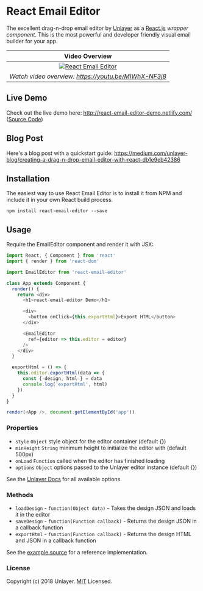 # React Email Editor

The excellent drag-n-drop email editor by [Unlayer](https://unlayer.com) as a [React.js](http://facebook.github.io/react) *wrapper component*. This is the most powerful and developer friendly visual email builder for your app.

Video Overview |
:---: |
[![React Email Editor](https://s3.amazonaws.com/unroll-assets/unrollyoutube.png)](https://www.youtube.com/watch?v=MIWhX-NF3j8) |
*Watch video overview: https://youtu.be/MIWhX-NF3j8* |


## Live Demo

Check out the live demo here: http://react-email-editor-demo.netlify.com/ ([Source Code](https://github.com/unlayer/react-email-editor/blob/master/demo/src/index.js))

## Blog Post

Here's a blog post with a quickstart guide: https://medium.com/unlayer-blog/creating-a-drag-n-drop-email-editor-with-react-db1e9eb42386

## Installation

The easiest way to use React Email Editor is to install it from NPM and include it in your own React build process.

```
npm install react-email-editor --save
```

## Usage

Require the EmailEditor component and render it with JSX:

```javascript
import React, { Component } from 'react'
import { render } from 'react-dom'

import EmailEditor from 'react-email-editor'

class App extends Component {
  render() {
    return <div>
      <h1>react-email-editor Demo</h1>

      <div>
        <button onClick={this.exportHtml}>Export HTML</button>
      </div>

      <EmailEditor
        ref={editor => this.editor = editor}
      />
    </div>
  }

  exportHtml = () => {
    this.editor.exportHtml(data => {
      const { design, html } = data
      console.log('exportHtml', html)
    })
  }
}

render(<App />, document.getElementById('app'))
```

### Properties

* `style` `Object` style object for the editor container (default {})
* `minHeight` `String` minimum height to initialize the editor with (default 500px)
* `onLoad` `Function` called when the editor has finished loading
* `options` `Object` options passed to the Unlayer editor instance (default {})

See the [Unlayer Docs](https://docs.unlayer.com/getting-started/) for all available options.

### Methods

* `loadDesign` - `function(Object data)` - Takes the design JSON and loads it in the editor
* `saveDesign` - `function(Function callback)` - Returns the design JSON in a callback function
* `exportHtml` - `function(Function callback)` - Returns the design HTML and JSON in a callback function

See the [example source](https://github.com/unlayer/react-email-editor/blob/master/demo/src/index.js) for a reference implementation.

### License

Copyright (c) 2018 Unlayer. [MIT](LICENSE) Licensed.
